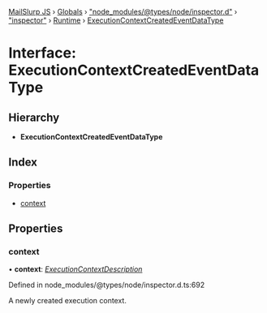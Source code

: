[MailSlurp JS](../README.md) › [Globals](../globals.md) › ["node_modules/@types/node/inspector.d"](../modules/_node_modules__types_node_inspector_d_.md) › ["inspector"](../modules/_node_modules__types_node_inspector_d_._inspector_.md) › [Runtime](../modules/_node_modules__types_node_inspector_d_._inspector_.runtime.md) › [ExecutionContextCreatedEventDataType](_node_modules__types_node_inspector_d_._inspector_.runtime.executioncontextcreatedeventdatatype.md)

# Interface: ExecutionContextCreatedEventDataType

## Hierarchy

* **ExecutionContextCreatedEventDataType**

## Index

### Properties

* [context](_node_modules__types_node_inspector_d_._inspector_.runtime.executioncontextcreatedeventdatatype.md#context)

## Properties

###  context

• **context**: *[ExecutionContextDescription](_node_modules__types_node_inspector_d_._inspector_.runtime.executioncontextdescription.md)*

Defined in node_modules/@types/node/inspector.d.ts:692

A newly created execution context.
